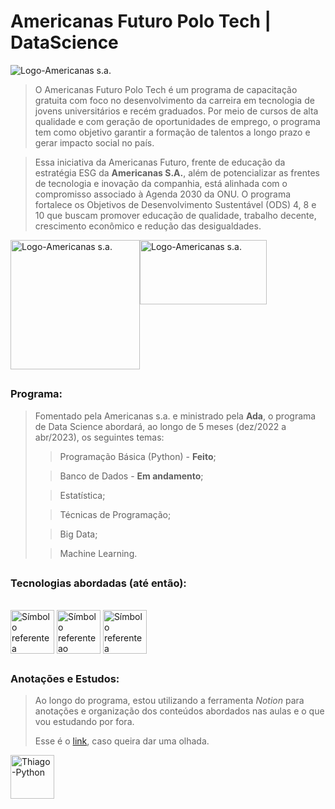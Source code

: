# Americanas Futuro Polo Tech | DataScience

<img align="center" alt="Logo-Americanas s.a." src="https://polotech.americanas.io/share-poster.png">

> O Americanas Futuro Polo Tech é um programa de capacitação gratuita com foco no desenvolvimento da carreira em tecnologia de jovens universitários e recém graduados. Por meio de cursos de alta qualidade e com geração de oportunidades de emprego, o programa tem como objetivo garantir a formação de talentos a longo prazo e gerar impacto social no país.

> Essa iniciativa da Americanas Futuro, frente de educação da estratégia ESG da **Americanas S.A.**, além de potencializar as frentes de tecnologia e inovação da companhia, está alinhada com o compromisso associado à Agenda 2030 da ONU. O programa fortalece os Objetivos de Desenvolvimento Sustentável (ODS) 4, 8 e 10 que buscam promover educação de qualidade, trabalho decente, crescimento econômico e redução das desigualdades.

<div style="display: flex"><br>
  <img align="center" alt="Logo-Americanas s.a." width=207 src="https://programadoresbrasil.com.br/wp-content/uploads/2022/02/americanas-sa.png">
  <img align="center" alt="Logo-Americanas s.a." width=203 height=103 src="https://yt3.ggpht.com/szC0cpXS4cgBApOTeOUe-0TmrHkeaUr_XQzKyPcmlzy2mYd9_jxk817iwC8iIwgttSmNwkAu8gQ=s900-c-k-c0x00ffffff-no-rj">
</div>

##
### Programa:
> Fomentado pela Americanas s.a. e ministrado pela **Ada**, o programa de Data Science abordará, ao longo de 5 meses (dez/2022 a abr/2023), os seguintes temas:
>> Programação Básica (Python) - **Feito**;
>
>> Banco de Dados - **Em andamento**;
>
>> Estatística;
>
>> Técnicas de Programação;
>
>> Big Data;
>
>> Machine Learning.

##
### Tecnologias abordadas (até então):
<div style="display: inline_block"><br>
  <img align="center" height="70" width="70" src="https://cdn.jsdelivr.net/gh/devicons/devicon/icons/python/python-original.svg" alt="Símbolo referente a Linguagem de Programação Python">
  <img align="center" height="70" width="70" src="https://cdn.jsdelivr.net/gh/devicons/devicon/icons/jupyter/jupyter-original-wordmark.svg" alt="Símbolo referente ao Framework Jupyter">
  <img align="center" height="70" width="70" src="https://cdn.jsdelivr.net/gh/devicons/devicon/icons/postgresql/postgresql-original.svg" alt="Símbolo referente a Linguagem de Queries PostgreSQL">
</div>

##
### Anotações e Estudos:
> Ao longo do programa, estou utilizando a ferramenta *Notion* para anotações e organização dos conteúdos abordados nas aulas e o que vou estudando por fora.
>
> Esse é o <a href="https://thiagobrito.notion.site/Americanas-Futuro-Polo-Tech-5ca0bcabcbd54cac84d5ae7a0c82fc29" target="_blank">link</a>, caso queira dar uma olhada.
<img align="center" alt="Thiago-Python" height="70" width="70" src="https://upload.wikimedia.org/wikipedia/commons/4/45/Notion_app_logo.png">
